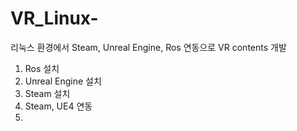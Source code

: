 # VR_Linux-
리눅스 환경에서 Steam, Unreal Engine, Ros 연동으로 VR contents 개발 

1. Ros 설치
2. Unreal Engine 설치
3. Steam 설치
4. Steam, UE4 연동 
5. 
